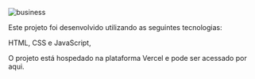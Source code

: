 ![business](https://github.com/murillonunes1/businessws/assets/123185990/ceaaae1f-8887-43a6-b4f2-1a6e89c37f11)


Este projeto foi desenvolvido utilizando as seguintes tecnologias:

HTML, CSS e JavaScript,

O projeto está hospedado na plataforma Vercel e pode ser acessado por aqui.
